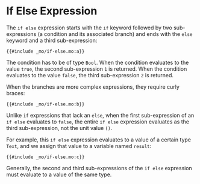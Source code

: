 # If Else Expression
The `if else` expression starts with the `if` keyword followed by two sub-expressions (a condition and its associated branch) and ends with the `else` keyword and a third sub-expression:

```motoko
{{#include _mo/if-else.mo:a}}
```

The condition has to be of type `Bool`. When the condition evaluates to the value `true`, the second sub-expression `1` is returned. When the condition evaluates to the value `false`, the third sub-expression `2` is returned.

When the branches are more complex expressions, they require curly braces:

```motoko
{{#include _mo/if-else.mo:b}}
```

Unlike `if` expressions that lack an `else`, when the first sub-expression of an `if else` evaluates to `false`, the entire `if else` expression evaluates as the third sub-expression, not the unit value `()`. 

For example, this `if else` expression evaluates to a value of a certain type `Text`, and we assign that value to a variable named `result`:

```motoko
{{#include _mo/if-else.mo:c}}
```

Generally, the second and third sub-expressions of the `if else` expression must evaluate to a value of the same type.
